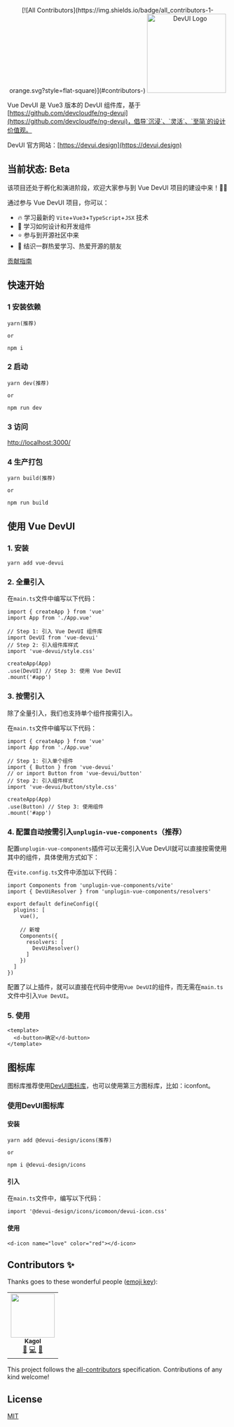 <p align="center">
<!-- ALL-CONTRIBUTORS-BADGE:START - Do not remove or modify this section -->
[![All Contributors](https://img.shields.io/badge/all_contributors-1-orange.svg?style=flat-square)](#contributors-)
<!-- ALL-CONTRIBUTORS-BADGE:END -->
  <a href="https://devui.design/home" target="_blank" rel="noopener noreferrer">
    <img alt="DevUI Logo" src="https://github.com/DevCloudFE/vue-devui/raw/dev/packages/devui-vue/public/logo.svg" width="180" style="max-width:100%;">
  </a>
</p>

Vue DevUI 是 Vue3 版本的 DevUI 组件库，基于 [https://github.com/devcloudfe/ng-devui](https://github.com/devcloudfe/ng-devui)，倡导`沉浸`、`灵活`、`至简`的设计价值观。

DevUI 官方网站：[https://devui.design](https://devui.design)

## 当前状态: Beta

该项目还处于孵化和演进阶段，欢迎大家参与到 Vue DevUI 项目的建设中来！🎉🎉

通过参与 Vue DevUI 项目，你可以：
- 🔥 学习最新的 `Vite`+`Vue3`+`TypeScript`+`JSX` 技术
- 🎁 学习如何设计和开发组件
- ⭐ 参与到开源社区中来
- 🎊 结识一群热爱学习、热爱开源的朋友

[贡献指南](https://github.com/DevCloudFE/vue-devui/wiki/%E8%B4%A1%E7%8C%AE%E6%8C%87%E5%8D%97)

## 快速开始

### 1 安装依赖

```
yarn(推荐)

or

npm i
```

### 2 启动

```
yarn dev(推荐)

or

npm run dev
```

### 3 访问

[http://localhost:3000/](http://localhost:3000/)

### 4 生产打包

```
yarn build(推荐)

or

npm run build
```

## 使用 Vue DevUI

### 1. 安装

```
yarn add vue-devui
```

### 2. 全量引入

在`main.ts`文件中编写以下代码：
```
import { createApp } from 'vue'
import App from './App.vue'

// Step 1: 引入 Vue DevUI 组件库
import DevUI from 'vue-devui'
// Step 2: 引入组件库样式
import 'vue-devui/style.css'

createApp(App)
.use(DevUI) // Step 3: 使用 Vue DevUI
.mount('#app')
```

### 3. 按需引入

除了全量引入，我们也支持单个组件按需引入。

在`main.ts`文件中编写以下代码：
```
import { createApp } from 'vue'
import App from './App.vue'

// Step 1: 引入单个组件
import { Button } from 'vue-devui'
// or import Button from 'vue-devui/button'
// Step 2: 引入组件样式
import 'vue-devui/button/style.css'

createApp(App)
.use(Button) // Step 3: 使用组件
.mount('#app')
```

### 4. 配置自动按需引入`unplugin-vue-components`（推荐）

配置`unplugin-vue-components`插件可以无需引入Vue DevUI就可以直接按需使用其中的组件，具体使用方式如下：

在`vite.config.ts`文件中添加以下代码：
```
import Components from 'unplugin-vue-components/vite'
import { DevUiResolver } from 'unplugin-vue-components/resolvers'

export default defineConfig({
  plugins: [
    vue(),

    // 新增
    Components({
      resolvers: [
        DevUiResolver()
      ]
    })
  ]
})
```

配置了以上插件，就可以直接在代码中使用`Vue DevUI`的组件，而无需在`main.ts`文件中引入`Vue DevUI`。

### 5. 使用

```
<template>
  <d-button>确定</d-button>
</template>
```

## 图标库

图标库推荐使用[DevUI图标库](https://devui.design/icon/ruleResource)，也可以使用第三方图标库，比如：iconfont。

### 使用DevUI图标库

#### 安装

```
yarn add @devui-design/icons(推荐)

or

npm i @devui-design/icons
```

#### 引入

在`main.ts`文件中，编写以下代码：

```
import '@devui-design/icons/icomoon/devui-icon.css'
```

#### 使用

```
<d-icon name="love" color="red"></d-icon>
```

## Contributors ✨

Thanks goes to these wonderful people ([emoji key](https://allcontributors.org/docs/en/emoji-key)):

<!-- ALL-CONTRIBUTORS-LIST:START - Do not remove or modify this section -->
<!-- prettier-ignore-start -->
<!-- markdownlint-disable -->
<table>
  <tr>
    <td align="center"><a href="https://juejin.cn/user/712139267650141"><img src="https://avatars.githubusercontent.com/u/9566362?v=4?s=100" width="100px;" alt=""/><br /><sub><b>Kagol</b></sub></a><br /><a href="#maintenance-kagol" title="Maintenance">🚧</a> <a href="https://github.com/DevCloudFE/vue-devui/commits?author=kagol" title="Code">💻</a> <a href="https://github.com/DevCloudFE/vue-devui/commits?author=kagol" title="Documentation">📖</a></td>
  </tr>
</table>

<!-- markdownlint-restore -->
<!-- prettier-ignore-end -->

<!-- ALL-CONTRIBUTORS-LIST:END -->

This project follows the [all-contributors](https://github.com/all-contributors/all-contributors) specification. Contributions of any kind welcome!

## License

[MIT](https://github.com/DevCloudFE/vue-devui/blob/dev/LICENSE)
